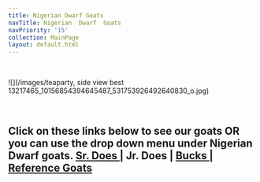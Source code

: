 ```yaml
---
title: Nigerian Dwarf Goats
navTitle: Nigerian  Dwarf  Goats
navPriority: '15'
collection: MainPage
layout: default.html
---
```



<br />

![](/images/teaparty, side view best 13217465_10156854394645487_531753926492640830_o.jpg)

<br />

## Click on these links below to see our goats OR you can use the drop down menu under Nigerian Dwarf goats. [Sr. Does ](goats/does)| Jr. Does | [Bucks ](http://barber-monkey-66235.netlify.com/goats/bucks)| [Reference Goats](barber-monkey-66235.netlify.com/goats/reference-does)

